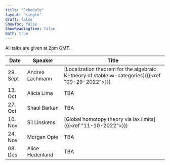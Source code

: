 ```yaml
---
title: "Schedule"
layout: "single"
draft: false
ShowToc: false
ShowReadingTime: false
math: true
---
```


All talks are given at 2pm GMT. 

|Date    |Speaker         |Title|
|--------|----------------|-----|
|29. Sept|Andrea Lachmann |[Localization theorem for the algebraic K-theory of stable $\infty$-categories]({{<ref "09-29-2022">}})|
|13. Oct |Alicia Lima     |TBA|
|27. Oct |Shaul Barkan    |TBA|
|10. Nov |Sil Linskens    |[Global homotopy theory via lax limits]({{<ref "11-10-2022">}})|
|24. Nov |Morgan Opie     |TBA|
|08. Des |Alice Hedenlund |TBA|
